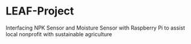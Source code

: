 # LEAF-Project

Interfacing NPK Sensor and Moisture Sensor with Raspberry Pi to assist local nonprofit with sustainable agriculture
